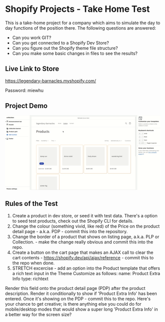 # Shopify Projects - Take Home Test

This is a take-home project for a company which aims to simulate the day to day functions of the position there. The following questions are answered:

- Can you work GIT?
- Can you get connected to a Shopify Dev Store?
- Can you figure out the Shopify theme file structure?
- Can you make some basic changes in files to see the results?

## Live Link to Store
https://legendary-barnacles.myshopify.com/

Password: miewhu

## Project Demo
![Shopify Demo](https://github.com/xihai01/take-home-test/blob/main/docs/shopify-demo.gif?raw=true)

## Rules of the Test

1. Create a product in dev store, or seed it with test data. There's a option to seed test products, check out the Shopify CLI for details.
2. Change the colour (something vivid, like red) of the Price on the product detail page - a.k.a. PDP - commit this into the repository.
3. Change the border of a product that shows on listing page, a.k.a. PLP or Collection. - make the change really obvious and commit this into the repo.
4. Create a button on the cart page that makes an AJAX call to clear the cart contents - https://shopify.dev/api/ajax/reference - commit this to the repo when done.
5. STRETCH excercise - add an option into the Product template that offers a rich text input in the Theme Customize as follows:
   name: Product Extra Info
   type: richtext

Render this field onto the product detail page (PDP) after the product description. Render it conditionally to show if 'Product Extra Info' has been entered. Once it's showing on the PDP - commit this to the repo.
Here's your chance to get creative; is there anything else you could do for mobile/desktop modes that would show a super long 'Product Extra Info' in a better way for the screen size?
